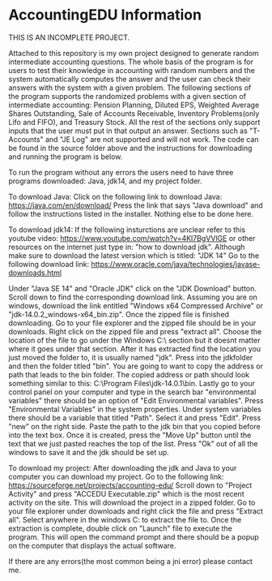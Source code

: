 # AccountingEDU Information
THIS IS AN INCOMPLETE PROJECT.

Attached to this repository is my own project designed to generate random intermediate accounting questions. The whole basis of the program is for users to test their knowledge in accounting with random numbers and the system automatically computes the answer and the user can check their answers with the system with a given problem. The following sections of the program supports the randomized problems with a given section of intermediate accounting: Pension Planning, Diluted EPS, Weighted Average Shares Outstanding, Sale of Accounts Receivable, Inventory Problems(only Lifo and FIFO), and Treasury Stock. All the rest of the sections only support inputs that the user must put in that output an answer. Sections such as "T-Accounts" and "JE Log" are not supported and will not work. The code can be found in the source folder above and the instructions for downloading and running the program is below.

To run the program without any errors the users need to have three programs downloaded: Java, jdk14, and my project folder.

To download Java:
Click on the following link to download Java: https://java.com/en/download/
Press the link that says "Java download" and follow the instructions listed in the installer.
Nothing else to be done here.

To download jdk14: 
If the following insturctions are unclear refer to this youtube video: https://www.youtube.com/watch?v=4Kl7BgVVlGE or other resources on the internet just type in: "how to download jdk". Although make sure to download the latest version which is titled: "JDK 14"
Go to the following download link: https://www.oracle.com/java/technologies/javase-downloads.html

Under "Java SE 14" and "Oracle JDK" click on the "JDK Download" button. Scroll down to find the corresponding download link. Assuming you are on windows, download the link entitled "Windows x64 Compressed Archive" or "jdk-14.0.2_windows-x64_bin.zip". Once the zipped file is finished downloading. Go to your file explorer and the zipped file should be in your downloads. Right click on the zipped file and press "extract all". Choose the location of the file to go under the Windows C:\ section but it doesnt matter where it goes under that section. After it has extracted find the location you just moved the folder to, it is usually named "jdk". Press into the jdkfolder and then the folder titled "bin". You are going to want to copy the address or path that leads to the bin folder. The copied address or path should look something similar to this: C:\Program Files\jdk-14.0.1\bin. Lastly go to your control panel on your computer and type in the search bar "environmental variables" there should be an option of "Edit Environmental variables". Press "Environmental Variables" in the system properties. Under system variables there should be a variable that titled "Path". Select it and press "Edit". Press "new" on the right side. Paste the path to the jdk bin that you copied before into the text box. Once it is created, press the "Move Up" button until the text that we just pasted reaches the top of the list. Press "Ok" out of all the windows to save it and the jdk should be set up.

To download my project:
After downloading the jdk and Java to your computer you can download my project.
Go to the following link: https://sourceforge.net/projects/accounting-edu/
Scroll down to "Project Activity" and press "ACCEDU Executable.zip" which is the most recent activity on the site. This will download the project in a zipped folder. Go to your file explorer under downloads and right click the file and press "Extract all". Select anywhere in the windows C: to extract the file to. Once the extraction is complete, double click on "Launch" file to execute the program. This will open the command prompt and there should be a popup on the computer that displays the actual software.

If there are any errors(the most common being a jni error) please contact me. 





